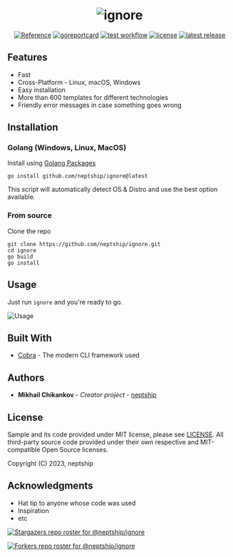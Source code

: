 <h1 align="center">
  <img alt="ignore" src="https://github.com/neptship/ignore/blob/main/assets/ignoregithub.jpg">
</h1>

<p align="center">
  <a href="https://pkg.go.dev/github.com/neptship/ignore">
    <img alt="Reference" src="https://pkg.go.dev/badge/github.com/neptship/ignore.svg"
  /></a>
  <a href="https://goreportcard.com/report/github.com/neptship/ignore">
    <img alt="goreportcard" src="https://goreportcard.com/badge/github.com/neptship/ignore"
  /></a>
  <a href="https://github.com/neptship/ignore/actions/workflows/test.yml">
    <img alt="test workflow" src="https://github.com/neptship/ignore/actions/workflows/test.yml/badge.svg"
  /></a>
  <a href="https://github.com/neptship/ignore/blob/main/LICENSE">
    <img alt="license" src="https://img.shields.io/github/license/neptship/ignore"
  /></a>
  <a href="https://github.com/neptship/ignore/releases">
    <img alt="latest release" src="https://img.shields.io/github/release/neptship/ignore.svg"
  /></a>
</p>
<h2>Features</h2>

- Fast
- Cross-Platform - Linux, macOS, Windows
- Easy installation
- More than 600 templates for different technologies
- Friendly error messages in case something goes wrong

<h2>Installation</h2>

<h3>Golang (Windows, Linux, MacOS)</h3>

Install using [Golang Packages](https://pkg.go.dev/github.com/neptship/ignore)

```shell
go install github.com/neptship/ignore@latest
```

This script will automatically detect OS & Distro and use the best option available.

<h3> From source </h3>

Clone the repo
```shell
git clone https://github.com/neptship/ignore.git
cd ignore
go build
go install
```

<h2>Usage</h2>

Just run `ignore` and you're ready to go.

![Usage](https://github.com/neptship/ignore/blob/main/assets/ignore.gif?raw=true)

<h2> Built With </h2>

* [Cobra](https://cobra.dev/) - The modern CLI framework used

<h2> Authors </h2>

* **Mikhail Chikankov** - *Creator project* - [neptship](https://github.com/neptship)


<h2>License</h2>

Sample and its code provided under MIT license, please see [LICENSE](/LICENSE). All third-party source code provided
under their own respective and MIT-compatible Open Source licenses.

Copyright (C) 2023, neptship


<h2> Acknowledgments </h2>

* Hat tip to anyone whose code was used
* Inspiration
* etc

[![Stargazers repo roster for @neptship/ignore](https://reporoster.com/stars/neptship/ignore)](https://github.com/neptship/ignore/stargazers)

[![Forkers repo roster for @neptship/ignore](https://reporoster.com/forks/neptship/ignore)](https://github.com/neptship/ignore/network/members)
